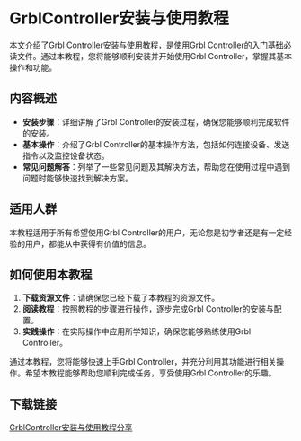 # GrblController安装与使用教程

本文介绍了Grbl Controller安装与使用教程，是使用Grbl Controller的入门基础必读文件。通过本教程，您将能够顺利安装并开始使用Grbl Controller，掌握其基本操作和功能。

## 内容概述

- **安装步骤**：详细讲解了Grbl Controller的安装过程，确保您能够顺利完成软件的安装。
- **基本操作**：介绍了Grbl Controller的基本操作方法，包括如何连接设备、发送指令以及监控设备状态。
- **常见问题解答**：列举了一些常见问题及其解决方法，帮助您在使用过程中遇到问题时能够快速找到解决方案。

## 适用人群

本教程适用于所有希望使用Grbl Controller的用户，无论您是初学者还是有一定经验的用户，都能从中获得有价值的信息。

## 如何使用本教程

1. **下载资源文件**：请确保您已经下载了本教程的资源文件。
2. **阅读教程**：按照教程的步骤进行操作，逐步完成Grbl Controller的安装与配置。
3. **实践操作**：在实际操作中应用所学知识，确保您能够熟练使用Grbl Controller。

通过本教程，您将能够快速上手Grbl Controller，并充分利用其功能进行相关操作。希望本教程能够帮助您顺利完成任务，享受使用Grbl Controller的乐趣。

## 下载链接

[GrblController安装与使用教程分享](https://pan.quark.cn/s/6cff601457f4)